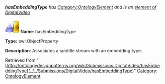 ___hasEmbeddingType__ has [Category:OntologyElement](../../Category/OntologyElement "Category:OntologyElement") and is an [element of](../../Property/ElementOf "Property:ElementOf") [DigitalVideo](../../Submissions/DigitalVideo "Submissions:DigitalVideo")_


  




[![ObjectProperty](../../images/thumb/c/c3/ObjectProperty.gif/45px-ObjectProperty.gif)](../../Image/ObjectProperty.gif "ObjectProperty")
__Name__: hasEmbeddingType 


__Type:__ owl:ObjectProperty 


__Description__: Associates a subtitle stream with an embedding type. 





Retrieved from "[http://ontologydesignpatterns.org/wiki/Submissions:DigitalVideo/hasEmbeddingType](../../Submissions/DigitalVideo/hasEmbeddingType)"
 [Category](http://ontologydesignpatterns.org/wiki/Special:Categories "Special:Categories"): [OntologyElement](../../Category/OntologyElement "Category:OntologyElement")